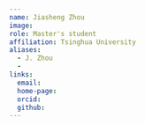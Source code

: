```yaml
---
name: Jiasheng Zhou
image: 
role: Master's student
affiliation: Tsinghua University
aliases:
  - J. Zhou
  - 
links:
  email: 
  home-page: 
  orcid: 
  github: 
---
```


